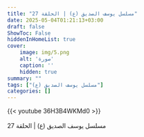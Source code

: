 ```yaml
---
title: "مسلسل يوسف الصديق (ع) | الحلقة 27"
date: 2025-05-04T01:21:13+03:00
draft: false
ShowToc: False
hiddenInHomeList: true
cover:
    image: img/5.png
    alt: 'صورة'
    caption: ''
    hidden: true
summary: ""
tags: ["مسلسل يوسف الصديق (ع)"]
categories: []
---
```


{{< youtube 36H3B4WKMd0 >}}  
 <br>
مسلسل يوسف الصديق (ع) | الحلقة 27